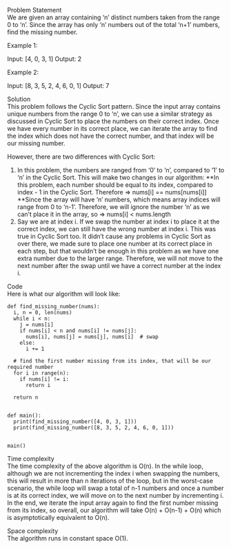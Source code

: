 Problem Statement \
We are given an array containing ‘n’ distinct numbers taken from the range 0 to ‘n’. Since the array has only ‘n’ numbers out of the total ‘n+1’ numbers, find the missing number.

Example 1:

Input: [4, 0, 3, 1]
Output: 2

Example 2:

Input: [8, 3, 5, 2, 4, 6, 0, 1]
Output: 7

Solution \
This problem follows the Cyclic Sort pattern. Since the input array contains unique numbers from the range 0 to ‘n’, we can use a similar strategy as discussed in Cyclic Sort to place the numbers on their correct index. Once we have every number in its correct place, we can iterate the array to find the index which does not have the correct number, and that index will be our missing number.

However, there are two differences with Cyclic Sort:

1. In this problem, the numbers are ranged from ‘0’ to ‘n’, compared to ‘1’ to ‘n’ in the Cyclic Sort. This will make two changes in our algorithm:
**In this problem, each number should be equal to its index, compared to index - 1 in the Cyclic Sort. Therefore => nums[i] == nums[nums[i]]
**Since the array will have ‘n’ numbers, which means array indices will range from 0 to ‘n-1’. Therefore, we will ignore the number ‘n’ as we can’t place it in the array, so => nums[i] < nums.length
2. Say we are at index i. If we swap the number at index i to place it at the correct index, we can still have the wrong number at index i. This was true in Cyclic Sort too. It didn’t cause any problems in Cyclic Sort as over there, we made sure to place one number at its correct place in each step, but that wouldn’t be enough in this problem as we have one extra number due to the larger range. Therefore, we will not move to the next number after the swap until we have a correct number at the index i.

Code \
Here is what our algorithm will look like:
```
def find_missing_number(nums):
  i, n = 0, len(nums)
  while i < n:
    j = nums[i]
    if nums[i] < n and nums[i] != nums[j]:
      nums[i], nums[j] = nums[j], nums[i]  # swap
    else:
      i += 1

  # find the first number missing from its index, that will be our required number
  for i in range(n):
    if nums[i] != i:
      return i

  return n


def main():
  print(find_missing_number([4, 0, 3, 1]))
  print(find_missing_number([8, 3, 5, 2, 4, 6, 0, 1]))


main()
```

Time complexity \
The time complexity of the above algorithm is O(n). In the while loop, although we are not incrementing the index i when swapping the numbers, this will result in more than n iterations of the loop, but in the worst-case scenario, the while loop will swap a total of n-1 numbers and once a number is at its correct index, we will move on to the next number by incrementing i. In the end, we iterate the input array again to find the first number missing from its index, so overall, our algorithm will take O(n) + O(n-1) + O(n) which is asymptotically equivalent to O(n).

Space complexity \
The algorithm runs in constant space O(1).